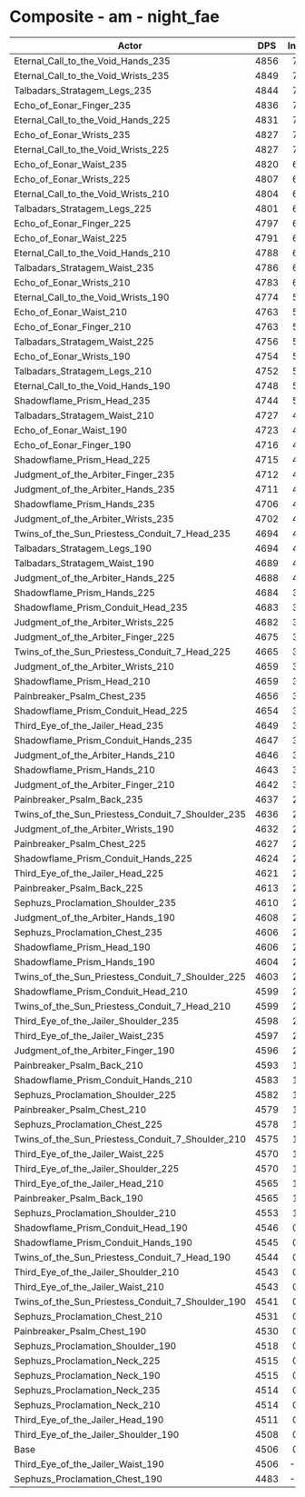 # Composite - am - night_fae
| Actor | DPS | Increase |
|---|:---:|:---:|
|Eternal_Call_to_the_Void_Hands_235|4856|7.76%|
|Eternal_Call_to_the_Void_Wrists_235|4849|7.60%|
|Talbadars_Stratagem_Legs_235|4844|7.50%|
|Echo_of_Eonar_Finger_235|4836|7.32%|
|Eternal_Call_to_the_Void_Hands_225|4831|7.21%|
|Echo_of_Eonar_Wrists_235|4827|7.12%|
|Eternal_Call_to_the_Void_Wrists_225|4827|7.12%|
|Echo_of_Eonar_Waist_235|4820|6.96%|
|Echo_of_Eonar_Wrists_225|4807|6.67%|
|Eternal_Call_to_the_Void_Wrists_210|4804|6.60%|
|Talbadars_Stratagem_Legs_225|4801|6.54%|
|Echo_of_Eonar_Finger_225|4797|6.46%|
|Echo_of_Eonar_Waist_225|4791|6.32%|
|Eternal_Call_to_the_Void_Hands_210|4788|6.26%|
|Talbadars_Stratagem_Waist_235|4786|6.22%|
|Echo_of_Eonar_Wrists_210|4783|6.14%|
|Eternal_Call_to_the_Void_Wrists_190|4774|5.94%|
|Echo_of_Eonar_Waist_210|4763|5.70%|
|Echo_of_Eonar_Finger_210|4763|5.70%|
|Talbadars_Stratagem_Waist_225|4756|5.55%|
|Echo_of_Eonar_Wrists_190|4754|5.51%|
|Talbadars_Stratagem_Legs_210|4752|5.45%|
|Eternal_Call_to_the_Void_Hands_190|4748|5.36%|
|Shadowflame_Prism_Head_235|4744|5.28%|
|Talbadars_Stratagem_Waist_210|4727|4.91%|
|Echo_of_Eonar_Waist_190|4723|4.82%|
|Echo_of_Eonar_Finger_190|4716|4.67%|
|Shadowflame_Prism_Head_225|4715|4.63%|
|Judgment_of_the_Arbiter_Finger_235|4712|4.57%|
|Judgment_of_the_Arbiter_Hands_235|4711|4.54%|
|Shadowflame_Prism_Hands_235|4706|4.43%|
|Judgment_of_the_Arbiter_Wrists_235|4702|4.35%|
|Twins_of_the_Sun_Priestess_Conduit_7_Head_235|4694|4.18%|
|Talbadars_Stratagem_Legs_190|4694|4.17%|
|Talbadars_Stratagem_Waist_190|4689|4.06%|
|Judgment_of_the_Arbiter_Hands_225|4688|4.03%|
|Shadowflame_Prism_Hands_225|4684|3.95%|
|Shadowflame_Prism_Conduit_Head_235|4683|3.93%|
|Judgment_of_the_Arbiter_Wrists_225|4682|3.91%|
|Judgment_of_the_Arbiter_Finger_225|4675|3.75%|
|Twins_of_the_Sun_Priestess_Conduit_7_Head_225|4665|3.52%|
|Judgment_of_the_Arbiter_Wrists_210|4659|3.40%|
|Shadowflame_Prism_Head_210|4659|3.38%|
|Painbreaker_Psalm_Chest_235|4656|3.33%|
|Shadowflame_Prism_Conduit_Head_225|4654|3.28%|
|Third_Eye_of_the_Jailer_Head_235|4649|3.18%|
|Shadowflame_Prism_Conduit_Hands_235|4647|3.12%|
|Judgment_of_the_Arbiter_Hands_210|4646|3.11%|
|Shadowflame_Prism_Hands_210|4643|3.03%|
|Judgment_of_the_Arbiter_Finger_210|4642|3.01%|
|Painbreaker_Psalm_Back_235|4637|2.91%|
|Twins_of_the_Sun_Priestess_Conduit_7_Shoulder_235|4636|2.87%|
|Judgment_of_the_Arbiter_Wrists_190|4632|2.79%|
|Painbreaker_Psalm_Chest_225|4627|2.67%|
|Shadowflame_Prism_Conduit_Hands_225|4624|2.62%|
|Third_Eye_of_the_Jailer_Head_225|4621|2.54%|
|Painbreaker_Psalm_Back_225|4613|2.37%|
|Sephuzs_Proclamation_Shoulder_235|4610|2.30%|
|Judgment_of_the_Arbiter_Hands_190|4608|2.26%|
|Sephuzs_Proclamation_Chest_235|4606|2.22%|
|Shadowflame_Prism_Head_190|4606|2.21%|
|Shadowflame_Prism_Hands_190|4604|2.18%|
|Twins_of_the_Sun_Priestess_Conduit_7_Shoulder_225|4603|2.16%|
|Shadowflame_Prism_Conduit_Head_210|4599|2.07%|
|Twins_of_the_Sun_Priestess_Conduit_7_Head_210|4599|2.07%|
|Third_Eye_of_the_Jailer_Shoulder_235|4598|2.04%|
|Third_Eye_of_the_Jailer_Waist_235|4597|2.02%|
|Judgment_of_the_Arbiter_Finger_190|4596|2.00%|
|Painbreaker_Psalm_Back_210|4593|1.92%|
|Shadowflame_Prism_Conduit_Hands_210|4583|1.70%|
|Sephuzs_Proclamation_Shoulder_225|4582|1.69%|
|Painbreaker_Psalm_Chest_210|4579|1.62%|
|Sephuzs_Proclamation_Chest_225|4578|1.59%|
|Twins_of_the_Sun_Priestess_Conduit_7_Shoulder_210|4575|1.54%|
|Third_Eye_of_the_Jailer_Waist_225|4570|1.43%|
|Third_Eye_of_the_Jailer_Shoulder_225|4570|1.42%|
|Third_Eye_of_the_Jailer_Head_210|4565|1.30%|
|Painbreaker_Psalm_Back_190|4565|1.30%|
|Sephuzs_Proclamation_Shoulder_210|4553|1.05%|
|Shadowflame_Prism_Conduit_Head_190|4546|0.89%|
|Shadowflame_Prism_Conduit_Hands_190|4545|0.85%|
|Twins_of_the_Sun_Priestess_Conduit_7_Head_190|4544|0.85%|
|Third_Eye_of_the_Jailer_Shoulder_210|4543|0.82%|
|Third_Eye_of_the_Jailer_Waist_210|4543|0.81%|
|Twins_of_the_Sun_Priestess_Conduit_7_Shoulder_190|4541|0.78%|
|Sephuzs_Proclamation_Chest_210|4531|0.56%|
|Painbreaker_Psalm_Chest_190|4530|0.52%|
|Sephuzs_Proclamation_Shoulder_190|4518|0.26%|
|Sephuzs_Proclamation_Neck_225|4515|0.20%|
|Sephuzs_Proclamation_Neck_190|4515|0.19%|
|Sephuzs_Proclamation_Neck_235|4514|0.18%|
|Sephuzs_Proclamation_Neck_210|4514|0.17%|
|Third_Eye_of_the_Jailer_Head_190|4511|0.10%|
|Third_Eye_of_the_Jailer_Shoulder_190|4508|0.03%|
|Base|4506|0.00%|
|Third_Eye_of_the_Jailer_Waist_190|4506|-0.01%|
|Sephuzs_Proclamation_Chest_190|4483|-0.52%|
